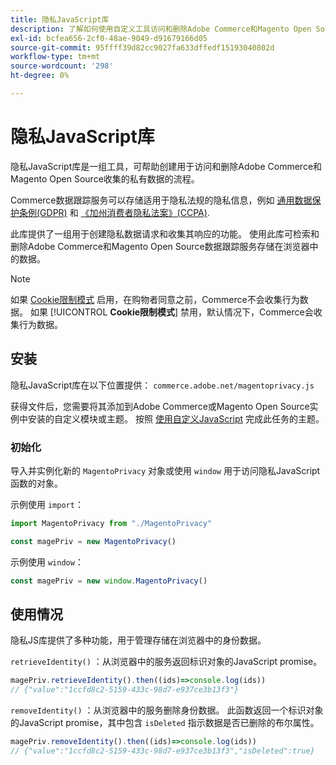```yaml
---
title: 隐私JavaScript库
description: 了解如何使用自定义工具访问和删除Adobe Commerce和Magento Open Source收集的客户个人信息。
exl-id: bcfea656-2cf0-48ae-9049-d91679166d05
source-git-commit: 95ffff39d82cc9027fa633dffedf15193040802d
workflow-type: tm+mt
source-wordcount: '298'
ht-degree: 0%

---
```


<!-- TODO: Remove this topic and redirect to the adobe-privacy-javascript-library.md when the Adobe privacy library has been integrated with Commerce. -->

# 隐私JavaScript库

隐私JavaScript库是一组工具，可帮助创建用于访问和删除Adobe Commerce和Magento Open Source收集的私有数据的流程。

Commerce数据跟踪服务可以存储适用于隐私法规的隐私信息，例如 [通用数据保护条例(GDPR)](gdpr.md) 和 [《加州消费者隐私法案》(CCPA)](ccpa.md).

此库提供了一组用于创建隐私数据请求和收集其响应的功能。 使用此库可检索和删除Adobe Commerce和Magento Open Source数据跟踪服务存储在浏览器中的数据。

>[!NOTE]
>
>如果 [Cookie限制模式](https://experienceleague.adobe.com/docs/commerce-admin/start/compliance/privacy/compliance-cookie-law.html) 启用，在购物者同意之前，Commerce不会收集行为数据。 如果 [!UICONTROL **Cookie限制模式**] 禁用，默认情况下，Commerce会收集行为数据。

## 安装

隐私JavaScript库在以下位置提供： `commerce.adobe.net/magentoprivacy.js`

获得文件后，您需要将其添加到Adobe Commerce或Magento Open Source实例中安装的自定义模块或主题。 按照 [使用自定义JavaScript](https://developer.adobe.com/commerce/frontend-core/javascript/custom/) 完成此任务的主题。

### 初始化

导入并实例化新的 `MagentoPrivacy` 对象或使用 `window` 用于访问隐私JavaScript函数的对象。

示例使用 `import`：

```js
import MagentoPrivacy from "./MagentoPrivacy"

const magePriv = new MagentoPrivacy()
```

示例使用 `window`：

```js
const magePriv = new window.MagentoPrivacy()
```

## 使用情况

隐私JS库提供了多种功能，用于管理存储在浏览器中的身份数据。

`retrieveIdentity()`
：从浏览器中的服务返回标识对象的JavaScript promise。

```js
magePriv.retrieveIdentity().then((ids)=>console.log(ids))
// {"value":"1ccfd8c2-5159-433c-98d7-e937ce3b13f3"}
```

`removeIdentity()`
：从浏览器中的服务删除身份数据。
此函数返回一个标识对象的JavaScript promise，其中包含 `isDeleted` 指示数据是否已删除的布尔属性。

```js
magePriv.removeIdentity().then((ids)=>console.log(ids))
// {"value":"1ccfd8c2-5159-433c-98d7-e937ce3b13f3","isDeleted":true}
```
